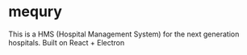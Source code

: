 # mequry
This is a HMS (Hospital Management System) for the next generation hospitals. Built on React + Electron
